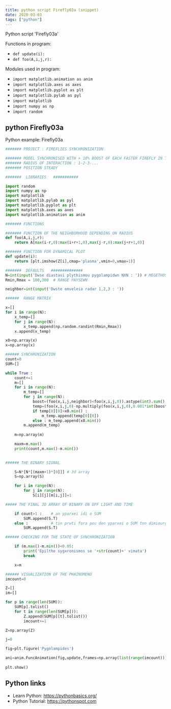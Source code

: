 ```yaml
---
title: python script Firefly03a (snippet)
date: 2020-03-03
tags: ["python"]
---
```

Python script 'Firefly03a'

Functions in program: 
* `def update(i):`
* `def foo(A,i,j,r):`

Modules used in program: 
* `import matplotlib.animation as anim`
* `import matplotlib.axes as axes`
* `import matplotlib.pyplot as plt`
* `import matplotlib.pylab as pyl`
* `import matplotlib`
* `import numpy as np`
* `import random`

## python Firefly03a

Python example: Firefly03a

```python
####### PROJECT : FIREFLIES SYNCHRONIZATION 

####### MODEL SYNCHRONISED WITH + 10% BOOST OF EACH FASTER FIREFLY IN THE NEIGHBORHOOD 
####### RADIUS OF INTERACTION : 1-2-3-...
####### POSITION STEADY

#######  LIBRARIES   ###########

import random
import numpy as np
import matplotlib
import matplotlib.pylab as pyl
import matplotlib.pyplot as plt
import matplotlib.axes as axes
import matplotlib.animation as anim

####### FUNCTIONS

####### FUNCTION OF THE NEIGHBORHOOD DEPENDING ON RADIUS
def foo(A,i,j,r):
    return A[max(i-r,0):max(i+r+1,0),max(j-r,0):max(j+r+1,0)]

####### FUNCTION FOR DYNAMICAL PLOT
def update(i):
    return [plt.imshow(Z[i],cmap='plasma',vmin=0,vmax=1)] 

#######  DEFAULTS   ##############
N=int(input('Dwse diastasi plythismou pygolampidwn NXN : ')) # MEGETHOS
Rmin,Rmax = 100,300  # RANGE PAYSEWN

neighbor=int(input('Dwste emveleia radar 1,2,3 : '))

######  RANGE MATRIX

x=[]
for i in range(N):
    x_temp=[]
    for j in range(N):
        x_temp.append(np.random.randint(Rmin,Rmax))
    x.append(x_temp)

x0=np.array(x)
x=np.array(x)

###### SYNCHRONIZATION
count=0
SUM=[]

while True :
    count+=1
    m=[]
    for i in range(N):
        m_temp=[]
        for j in range(N):
            boost=(foo(x,i,j,neighbor)<foo(x,i,j,0)).astype(int).sum()
            temp=(foo(x,i,j,0)-np.multiply(foo(x,i,j,0),0.001*int(boost))).tolist()  # neighborhood matrix 
            if temp[0][0]>x0.min() :
                m_temp.append(temp[0][0])                                              # boost from the fastest of neighborhood * 0.1*Aij 
            else : m_temp.append(x0.min())
        m.append(m_temp)                                                           # (increase 10% for each faster)
        
    m=np.array(m)

    maxm=m.max()
    print(count,m.max()-m.min())

  
###### THE BINARY SIGNAL

    S=N*[N*[(maxm+1)*[0]]] # 3d array
    S=np.array(S)

    for i in range(N):
        for j in range(N):
            S[i][j][m[i,j]]=1

##### THE FINAL 3D ARRAY OF BINARY ON OFF LIGHT AND TIME

    if count>1 :    # an yparxei idi o SUM
        SUM.append(S.T)
    else :          # tin prwti fora pou den yparxei o SUM ton dimiourgei
        SUM.append(S.T)

###### CHECKING FOR THE STATE OF SYNCHRONIZATION

    if (m.max()-m.min())<0.05:
        print('Epilthe sygxronismos se '+str(count)+' vimata')
        break

    x=m

###### VISUALIZATION OF THE PHAINOMENO
imcount=0

Z=[]
im=[]

for p in range(len(SUM)):
    SUM[p].tolist()
    for t in range(len(SUM[p])):
        Z.append(SUM[p][t].tolist())
        imcount+=1

Z=np.array(Z)

j=0

fig=plt.figure('Pygolampides')

ani=anim.FuncAnimation(fig,update,frames=np.array(list(range(imcount))),interval=1,blit=True,repeat=False)
    
plt.show()

```

## Python links

- Learn Python: https://pythonbasics.org/
- Python Tutorial: https://pythonspot.com
